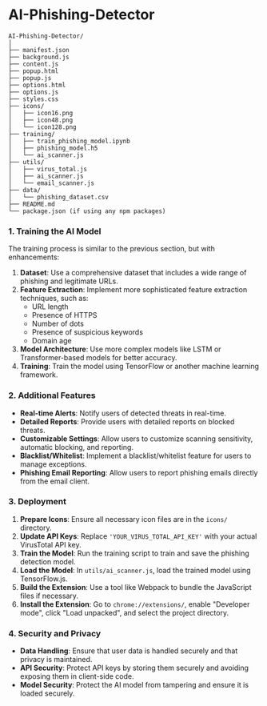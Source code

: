 # AI-Phishing-Detector

 

 

```
AI-Phishing-Detector/
│
├── manifest.json
├── background.js
├── content.js
├── popup.html
├── popup.js
├── options.html
├── options.js
├── styles.css
├── icons/
│   ├── icon16.png
│   ├── icon48.png
│   └── icon128.png
├── training/
│   ├── train_phishing_model.ipynb
│   ├── phishing_model.h5
│   └── ai_scanner.js
├── utils/
│   ├── virus_total.js
│   ├── ai_scanner.js
│   └── email_scanner.js
├── data/
│   └── phishing_dataset.csv
├── README.md
└── package.json (if using any npm packages)
```

 

### **1. Training the AI Model**

The training process is similar to the previous section, but with enhancements:

1. **Dataset**: Use a comprehensive dataset that includes a wide range of phishing and legitimate URLs.
2. **Feature Extraction**: Implement more sophisticated feature extraction techniques, such as:
   - URL length
   - Presence of HTTPS
   - Number of dots
   - Presence of suspicious keywords
   - Domain age
3. **Model Architecture**: Use more complex models like LSTM or Transformer-based models for better accuracy.
4. **Training**: Train the model using TensorFlow or another machine learning framework.

### **2. Additional Features**

- **Real-time Alerts**: Notify users of detected threats in real-time.
- **Detailed Reports**: Provide users with detailed reports on blocked threats.
- **Customizable Settings**: Allow users to customize scanning sensitivity, automatic blocking, and reporting.
- **Blacklist/Whitelist**: Implement a blacklist/whitelist feature for users to manage exceptions.
- **Phishing Email Reporting**: Allow users to report phishing emails directly from the email client.

### **3. Deployment**

1. **Prepare Icons**: Ensure all necessary icon files are in the `icons/` directory.
2. **Update API Keys**: Replace `'YOUR_VIRUS_TOTAL_API_KEY'` with your actual VirusTotal API key.
3. **Train the Model**: Run the training script to train and save the phishing detection model.
4. **Load the Model**: In `utils/ai_scanner.js`, load the trained model using TensorFlow.js.
5. **Build the Extension**: Use a tool like Webpack to bundle the JavaScript files if necessary.
6. **Install the Extension**: Go to `chrome://extensions/`, enable "Developer mode", click "Load unpacked", and select the project directory.

### **4. Security and Privacy**

- **Data Handling**: Ensure that user data is handled securely and that privacy is maintained.
- **API Security**: Protect API keys by storing them securely and avoiding exposing them in client-side code.
- **Model Security**: Protect the AI model from tampering and ensure it is loaded securely.

 











